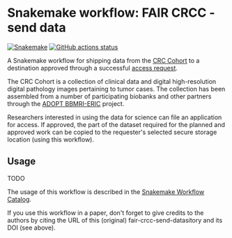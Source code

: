 # Snakemake workflow: FAIR CRCC - send data

[![Snakemake](https://img.shields.io/badge/snakemake-≥6.3.0-brightgreen.svg)](https://snakemake.github.io)
[![GitHub actions status](https://github.com/crs4/fair-crcc-send-data/workflows/Tests/badge.svg?branch=main)](https://github.com/crs4/fair-crcc-send-data/actions?query=branch%3Amain+workflow%3ATests)


A Snakemake workflow for shipping data from the [CRC Cohort](https://www.bbmri-eric.eu/scientific-collaboration/colorectal-cancer-cohort/) to a
destination approved through a successful [access request](https://www.bbmri-eric.eu/services/access-policies/).

The CRC Cohort is a collection of clinical data and digital high-resolution
digital pathology images pertaining to tumor cases.  The collection has been
assembled from a number of participating biobanks and other partners through the
[ADOPT BBMRI-ERIC](https://www.bbmri-eric.eu/scientific-collaboration/adopt-bbmri-eric/) project.

Researchers interested in using the data for science can file an application for
access.  If approved, the part of the dataset required for the planned and
approved work can be copied to the requester's selected secure storage location
(using this workflow).


## Usage

TODO

The usage of this workflow is described in the [Snakemake Workflow Catalog](https://snakemake.github.io/snakemake-workflow-catalog/?usage=crs4%2Ffair-crcc-send-data).

If you use this workflow in a paper, don't forget to give credits to the authors by citing the URL of this (original) fair-crcc-send-datasitory and its DOI (see above).
